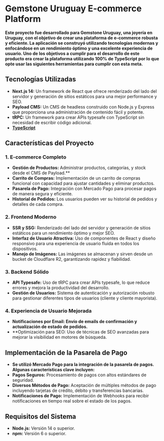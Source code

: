 # Gemstone Uruguay E-commerce Platform

**Este proyecto fue desarrollado para Gemstone Uruguay, una joyería en Uruguay, con el objetivo de crear una plataforma de e-commerce robusta y eficiente. La aplicación se construyó utilizando tecnologías modernas y enfocándose en un rendimiento óptimo y una excelente experiencia de usuario. Uno de los objetivos a cumplir para el desarrollo de este producto era crear la plataforma utilizando 100% de TypeScript por lo que opte usar las siguientes herramientas para cumplir con esta meta.**

## Tecnologías Utilizadas

- **Next.js 14:** Un framework de React que ofrece renderizado del lado del servidor y generación de sitios estáticos para una mejor performance y SEO.
- **Payload CMS:** Un CMS de headless construido con Node.js y Express que proporciona una administración de contenido fácil y potente.
- **tRPC:** Un framework para crear APIs typesafe con TypeScript sin necesidad de escribir código adicional.
- **[TypeScript](https://www.typescriptlang.org/)**

## Características del Proyecto

### 1. **E-commerce Completo**
- **Gestión de Productos:** Administrar productos, categorías, y stock desde el CMS de Payload.**
- **Carrito de Compras:** Implementación de un carrito de compras funcional con capacidad para ajustar cantidades y eliminar productos.
- **Pasarela de Pago:** Integración con Mercado Pago para procesar pagos de manera segura y eficiente.
- **Historial de Pedidos:** Los usuarios pueden ver su historial de pedidos y detalles de cada compra.

### 2. **Frontend Moderno**
- **SSR y SSG:** Renderizado del lado del servidor y generación de sitios estáticos para un rendimiento óptimo y mejor SEO.
- **Interfaz de Usuario Atractiva:** Uso de componentes de React y diseño responsivo para una experiencia de usuario fluida en todos los dispositivos.
- **Manejo de Imágenes:** Las imágenes se almacenan y sirven desde un bucket de Cloudflare R2, garantizando rapidez y fiabilidad.

### 3. **Backend Sólido**
- **API Typesafe:** Uso de tRPC para crear APIs typesafe, lo que reduce errores y mejora la productividad del desarrollo.
- **Gestión de Usuarios:** Sistema de autenticación y autorización robusto para gestionar diferentes tipos de usuarios (cliente y cliente mayorista).

### 4. **Experiencia de Usuario Mejorada**
- **Notificaciones por Email: Envío de emails de confirmación y actualización de estado de pedidos.**
- **Optimización para SEO: Uso de técnicas de SEO avanzadas para mejorar la visibilidad en motores de búsqueda.

## Implementación de la Pasarela de Pago

- **Se utilizó Mercado Pago para la integración de la pasarela de pagos. Algunas características clave incluyen:**
- **Pagos Seguros:** Procesamiento de pagos con altos estándares de seguridad.
- **Diversos Métodos de Pago:** Aceptación de múltiples métodos de pago incluyendo tarjetas de crédito, débito y transferencias bancarias.
- **Notificaciones de Pago:** Implementación de Webhooks para recibir notificaciones en tiempo real sobre el estado de los pagos.

## Requisitos del Sistema

- **Node.js:** Versión 14 o superior.
- **npm:** Versión 6 o superior.


